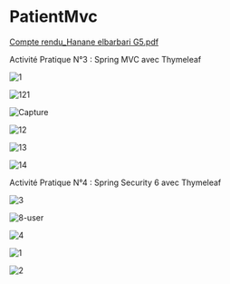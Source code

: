 # PatientMvc


[Compte rendu_Hanane elbarbari G5.pdf](https://github.com/HBr-Developer/PatientMvc/files/11299618/Compte.rendu_Hanane.elbarbari.G5.pdf)


Activité Pratique N°3 : Spring MVC avec Thymeleaf


![1](https://user-images.githubusercontent.com/80393682/232028362-2405206e-27a0-49d6-918a-b5a97a14693a.PNG)

![121](https://user-images.githubusercontent.com/80393682/232171814-be592b21-9216-47b5-a4bd-cea5a483e4d2.PNG)

![Capture](https://user-images.githubusercontent.com/80393682/232171519-9279c637-d950-4343-9506-6e59c7a94cfb.PNG)

![12](https://user-images.githubusercontent.com/80393682/232171710-e596f2cc-e8af-43b0-86da-c587020fcd31.PNG)

![13](https://user-images.githubusercontent.com/80393682/232171717-895e6efd-03bd-4eb3-8592-adede3c1b951.PNG)

![14](https://user-images.githubusercontent.com/80393682/232171720-33ed4ce4-2723-4114-92ff-a24b5be0594b.PNG)


Activité Pratique N°4 : Spring Security 6 avec Thymeleaf




![3](https://user-images.githubusercontent.com/80393682/234694014-db5e8ade-7459-4326-8108-255dd1bb38e3.PNG)


![8-user](https://user-images.githubusercontent.com/80393682/232350504-1295105a-53ea-4bcf-9181-ef8e97901271.PNG)


![4](https://user-images.githubusercontent.com/80393682/232350522-6d229afb-d51f-472c-9728-447897ad5b53.PNG)



![1](https://user-images.githubusercontent.com/80393682/234694037-71959cf2-3867-4e53-9eeb-0a6264d4e60d.PNG)



![2](https://user-images.githubusercontent.com/80393682/234694058-ccdad9de-6231-45fb-87bb-4b21650e6a45.PNG)







